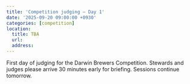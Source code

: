 ```yaml
---
title: 'Competition judging – Day 1'
date: '2025-09-20 09:00:00 +0930'
categories: [competition]
location:
  title: TBA
  url:
  address:
---
```

First day of judging for the Darwin Brewers Competition.  Stewards and judges please arrive 30 minutes early for briefing.  Sessions continue tomorrow.
